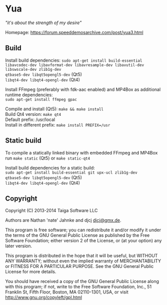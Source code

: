 Yua
===
*"it's about the strength of my desire"*

Homepage: https://forum.speeddemosarchive.com/post/yua3.html


Build
-----
Install build dependencies: `sudo apt-get install build-essential libavcodec-dev libavformat-dev libavresample-dev libavutil-dev libswscale-dev zlib1g-dev`<br>
`qtbase5-dev libqt5opengl5-dev` (Qt5)<br>
`libqt4-dev libqt4-opengl-dev` (Qt4)


Install FFmpeg (preferably with fdk-aac enabled) and MP4Box as additional runtime dependencies:<br>
`sudo apt-get install ffmpeg gpac`

Compile and install (Qt5): `make && make install`<br>
Build Qt4 version: `make qt4`<br>
Default prefix: /usr/local<br>
Install in different prefix: `make install PREFIX=/usr`


Static build
------------
To compile a statically linked binary with embedded FFmpeg and MP4Box run `make static` (Qt5) or `make static-qt4`

Install build dependencies for a static build:<br>
`sudo apt-get install build-essential git upx-ucl zlib1g-dev`<br>
`qtbase5-dev libqt5opengl5-dev` (Qt5)<br>
`libqt4-dev libqt4-opengl-dev` (Qt4)


Copyright
---------
Copyright (C) 2013-2014 Taiga Software LLC

Authors are Nathan 'nate' Jahnke and djcj <djcj@gmx.de>.

This program is free software; you can redistribute it and/or modify
it under the terms of the GNU General Public License as published by
the Free Software Foundation; either version 2 of the License, or
(at your option) any later version.

This program is distributed in the hope that it will be useful,
but WITHOUT ANY WARRANTY; without even the implied warranty of
MERCHANTABILITY or FITNESS FOR A PARTICULAR PURPOSE. See the
GNU General Public License for more details.

You should have received a copy of the GNU General Public License along
with this program; if not, write to the Free Software Foundation, Inc.,
51 Franklin St, Fifth Floor, Boston, MA 02110-1301, USA, or visit
http://www.gnu.org/copyleft/gpl.html

